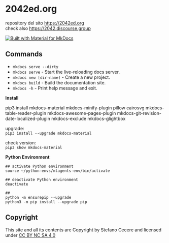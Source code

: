 # 2042ed.org

repository del sito <https://2042ed.org>  
check also <https://2042.discourse.group>

[![Built with Material for MkDocs](https://img.shields.io/badge/Material_for_MkDocs-526CFE?style=for-the-badge&logo=MaterialForMkDocs&logoColor=white)](https://squidfunk.github.io/mkdocs-material/)

## Commands

- `mkdocs serve --dirty`
- `mkdocs serve` - Start the live-reloading docs server.
- `mkdocs new [dir-name]` - Create a new project.
- `mkdocs build` - Build the documentation site.
- `mkdocs -h` - Print help message and exit.

**Install**

pip3 install mkdocs-material mkdocs-minify-plugin pillow cairosvg mkdocs-table-reader-plugin mkdocs-awesome-pages-plugin mkdocs-git-revision-date-localized-plugin mkdocs-exclude mkdocs-glightbox

upgrade:  
`pip3 install --upgrade mkdocs-material`

check version:  
`pip3 show mkdocs-material`

**Python Environment**

```
## activate Python environment
source ~/python-envs/mlagents-env/bin/activate

## deactivate Python environment
deactivate

##
python -m ensurepip --upgrade
python3 -m pip install --upgrade pip
```

## Copyright
This site and all its contents are Copyright by Stefano Cecere and licensed under [CC BY NC SA 4.0](https://creativecommons.org/licenses/by-nc-sa/4.0)
